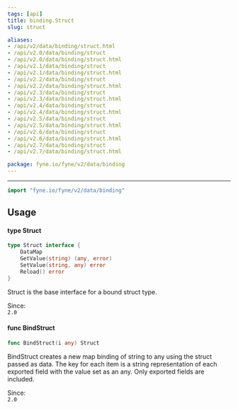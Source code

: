 ```yaml
---
tags: [api]
title: binding.Struct
slug: struct

aliases:
- /api/v2/data/binding/struct.html
- /api/v2.0/data/binding/struct
- /api/v2.0/data/binding/struct.html
- /api/v2.1/data/binding/struct
- /api/v2.1/data/binding/struct.html
- /api/v2.2/data/binding/struct
- /api/v2.2/data/binding/struct.html
- /api/v2.3/data/binding/struct
- /api/v2.3/data/binding/struct.html
- /api/v2.4/data/binding/struct
- /api/v2.4/data/binding/struct.html
- /api/v2.5/data/binding/struct
- /api/v2.5/data/binding/struct.html
- /api/v2.6/data/binding/struct
- /api/v2.6/data/binding/struct.html
- /api/v2.7/data/binding/struct
- /api/v2.7/data/binding/struct.html

package: fyne.io/fyne/v2/data/binding
---
```



---
```go
import "fyne.io/fyne/v2/data/binding"
```

## Usage

#### type Struct

```go
type Struct interface {
	DataMap
	GetValue(string) (any, error)
	SetValue(string, any) error
	Reload() error
}
```

Struct is the base interface for a bound struct type.


<div class="since">Since: <code>
2.0</code></div>

#### func  BindStruct

```go
func BindStruct(i any) Struct
```
BindStruct creates a new map binding of string to any using the struct passed as data. The key for each item is a string representation of each exported field with the value set as an any. Only exported fields are included.


<div class="since">Since: <code>
2.0</code></div>
